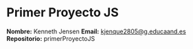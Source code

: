 # Primer Proyecto JS
**Nombre:** Kenneth Jensen
**Email:** kjenque2805@g.educaand.es
**Repositorio:** primerProyectoJS
